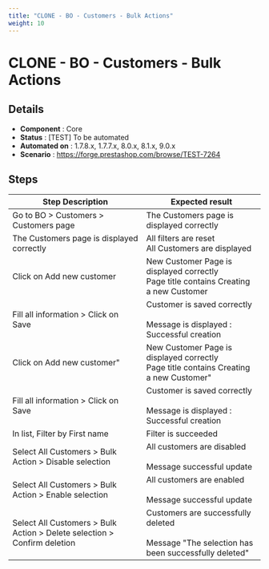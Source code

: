 ```yaml
---
title: "CLONE - BO - Customers - Bulk Actions"
weight: 10
---
```


# CLONE - BO - Customers - Bulk Actions
## Details
* **Component** : Core
* **Status** : [TEST] To be automated
* **Automated on** : 1.7.8.x, 1.7.7.x, 8.0.x, 8.1.x, 9.0.x
* **Scenario** : https://forge.prestashop.com/browse/TEST-7264

## Steps
| Step Description | Expected result |
| ----- | ----- |
| Go to BO > Customers > Customers page | The Customers page is displayed correctly |
| The Customers page is displayed correctly | All filters are reset<br>All Customers are displayed |
| Click on Add new customer | New Customer Page is displayed correctly<br>Page title contains Creating a new Customer |
| Fill all information > Click on Save | Customer is saved correctly<br><br>Message is displayed : Successful creation |
| Click on Add new customer" | New Customer Page is displayed correctly<br>Page title contains Creating a new Customer" |
| Fill all information > Click on Save | Customer is saved correctly<br><br>Message is displayed : Successful creation |
| In list, Filter by First name | Filter is succeeded |
| Select All Customers > Bulk Action > Disable selection | All customers are disabled<br><br>Message successful update |
| Select All Customers > Bulk Action > Enable selection | All customers are enabled<br><br>Message successful update |
| Select All Customers > Bulk Action > Delete selection > Confirm deletion | Customers are successfully deleted<br><br>Message "The selection has been successfully deleted" |
